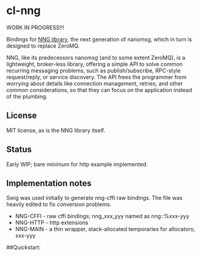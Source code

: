 # cl-nng

WORK IN PROGRESS!!!

Bindings for [NNG library](https://github.com/nanomsg/nng), the next generation of nanomsg, which in turn is designed to replace ZeroMQ.

NNG, like its predecessors nanomsg (and to some extent ZeroMQ), is a lightweight, broker-less library, offering a simple API to solve common recurring messaging problems, such as publish/subscribe, RPC-style request/reply, or service discovery. The API frees the programmer from worrying about details like connection management, retries, and other common considerations, so that they can focus on the application instead of the plumbing.

## License 

MIT license, as is the NNG library itself.

## Status

Early WIP; bare minimum for http example implemented.

## Implementation notes

Swig was used initially to generate nng-cffi raw bindings.  The file was heavily edited to fix conversion problems. 

* NNG-CFFI - raw cffi bindings; nng_xxx_yyy named as nng::%xxx-yyy
* NNG-HTTP - http extensions
* NNG-MAIN - a thin wrapper, stack-allocated temporaries for allocators; xxx-yyy


##Quickstart:


